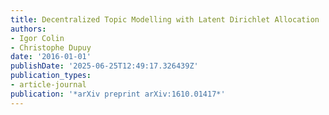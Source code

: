 ```yaml
---
title: Decentralized Topic Modelling with Latent Dirichlet Allocation
authors:
- Igor Colin
- Christophe Dupuy
date: '2016-01-01'
publishDate: '2025-06-25T12:49:17.326439Z'
publication_types:
- article-journal
publication: '*arXiv preprint arXiv:1610.01417*'
---
```

